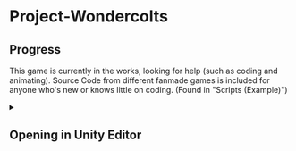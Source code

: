 # Project-Wondercolts

## Progress

This game is currently in the works, looking for help (such as coding and animating). Source Code from different fanmade games is included for anyone who's new or knows little on coding. (Found in "Scripts (Example)")

<details>
  <summary><h2>Opening in Unity Editor</h2></summary>

1. Install Unity 2022.1.9f1 (or newer) via Unity Hub (Installs > Install Editor > Scroll to bottom)
2. Download and install [git] (https://git-scm.com/downloads). Do NOT download the .zip file, as it will cause errors within Unity.
3. Open Command Prompt (Windows) or Terminal (MacOS)
4. Navigate to the folder you want the source code to be in using cd <path>. (e.g. "cd USERPROFILE\Documents")
5. Either clone the repository by running `git clone https://github.com/Project-Wondercolts` while using Command Prompt (Windows)/ Terminal (MacOS) or fork the repository
6. Open the project in Unity Hub (gray "Open" button in top right)
7. Change the Unity Editor to use your computer's platform in (File > Build Settings)
